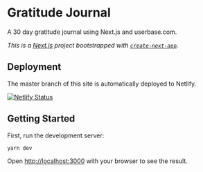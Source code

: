# Gratitude Journal

A 30 day gratitude journal using Next.js and userbase.com.

_This is a [Next.js](https://nextjs.org/) project bootstrapped with [`create-next-app`](https://github.com/zeit/next.js/tree/canary/packages/create-next-app)._

## Deployment

The master branch of this site is automatically deployed to Netlify.

[![Netlify Status](https://api.netlify.com/api/v1/badges/b1ed75d9-8f1f-4d59-a71a-b05012e2c40f/deploy-status)](https://app.netlify.com/sites/30daysofgratitude/deploys)

## Getting Started

First, run the development server:

```
yarn dev
```

Open [http://localhost:3000](http://localhost:3000) with your browser to see the result.
